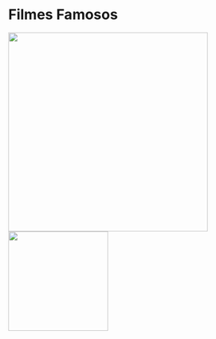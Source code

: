 # Filmes Famosos

<img src="https://github.com/daylonsc/filmesfamosos/blob/master/Screenshot_1558137623.png" width="400" heigth="400"/>

<img src="https://github.com/daylonsc/filmesfamosos/blob/master/Screenshot_1558137648.png" width="200" heigth="200"/>
